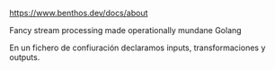 https://www.benthos.dev/docs/about

Fancy stream processing made operationally mundane
Golang

En un fichero de confiuración declaramos inputs, transformaciones y outputs.
